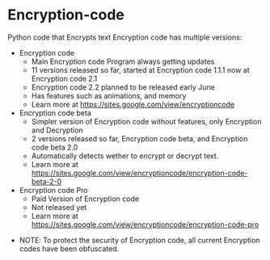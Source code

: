 # Encryption-code
Python code that Encrypts text
Encryption code has multiple versions:
 - Encryption code
    - Main Encryption code Program always getting updates
    - 11 versions released so far, started at Encryption code 1.1.1 now at Encryption code 2.1
    - Encryption code 2.2 planned to be released early June
    - Has features such as animations, and memory
    - Learn more at https://sites.google.com/view/encryptioncode
 - Encryption code beta 
    - Simpler version of Encryption code without features, only Encryption and Decryption
    - 2 versions released so far, Encryption code beta, and Encryption code beta 2.0
    - Automatically detects wether to encrypt or decrypt text.
    - Learn more at https://sites.google.com/view/encryptioncode/encryption-code-beta-2-0
 - Encryption code Pro
    - Paid Version of Encryption code
    - Not released yet
    - Learn more at https://sites.google.com/view/encryptioncode/encryption-code-pro
* NOTE: To protect the security of Encryption code, all current Encryption codes have been obfuscated.
